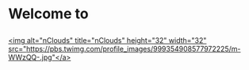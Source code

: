 # Welcome to <p align="left">
  <a href="https://www.nclouds.com/"><img alt="nClouds" title="nClouds" height="32" width="32" src="https://pbs.twimg.com/profile_images/999354908577972225/m-WWzQQ-.jpg"</a>
</p>
